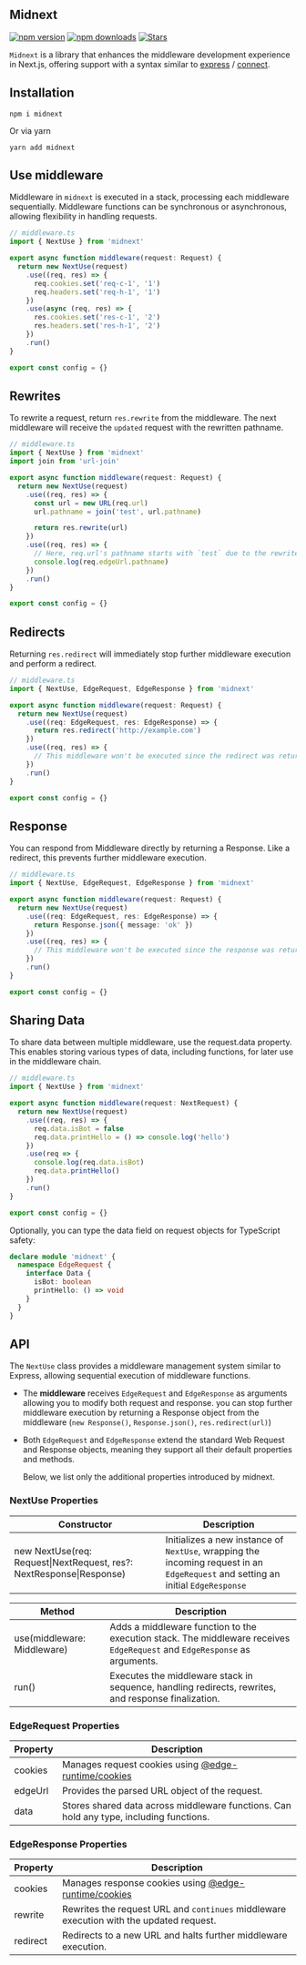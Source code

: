 ## Midnext

[![npm version](https://img.shields.io/npm/v/midnext.svg?style=for-the-badge)](https://www.npmjs.com/package/midnext)
[![npm downloads](https://img.shields.io/npm/dm/midnext.svg?style=for-the-badge)](https://www.npmjs.com/package/midnext)
[![Stars](https://img.shields.io/github/stars/denchiklut/midnext?style=for-the-badge)](https://github.com/denchiklut/midnext)

`Midnext` is a library that enhances the middleware development experience in Next.js, offering support with a syntax
similar to [express](http://npm.im/express) / [connect](https://www.npmjs.com/package/connect).

## Installation

```
npm i midnext
```

Or via yarn

```
yarn add midnext
```

## Use middleware

Middleware in `midnext` is executed in a stack, processing each middleware sequentially. Middleware functions can be
synchronous or asynchronous, allowing flexibility in handling requests.

```typescript
// middleware.ts
import { NextUse } from 'midnext'

export async function middleware(request: Request) {
  return new NextUse(request)
    .use((req, res) => {
      req.cookies.set('req-c-1', '1')
      req.headers.set('req-h-1', '1')
    })
    .use(async (req, res) => {
      res.cookies.set('res-c-1', '2')
      res.headers.set('res-h-1', '2')
    })
    .run()
}

export const config = {}
```

## Rewrites

To rewrite a request, return `res.rewrite` from the middleware. The next middleware will receive the `updated` request with the
rewritten pathname.

```typescript
// middleware.ts
import { NextUse } from 'midnext'
import join from 'url-join'

export async function middleware(request: Request) {
  return new NextUse(request)
    .use((req, res) => {
      const url = new URL(req.url)
      url.pathname = join('test', url.pathname)

      return res.rewrite(url)
    })
    .use((req, res) => {
      // Here, req.url's pathname starts with `test` due to the rewrite above
      console.log(req.edgeUrl.pathname)
    })
    .run()
}

export const config = {}
```

## Redirects

Returning `res.redirect` will immediately stop further middleware execution and perform a redirect.

```typescript
// middleware.ts
import { NextUse, EdgeRequest, EdgeResponse } from 'midnext'

export async function middleware(request: Request) {
  return new NextUse(request)
    .use((req: EdgeRequest, res: EdgeResponse) => {
      return res.redirect('http://example.com')
    })
    .use((req, res) => {
      // This middleware won't be executed since the redirect was returned above
    })
    .run()
}

export const config = {}
```

## Response

You can respond from Middleware directly by returning a Response. Like a redirect, this prevents further middleware
execution.

```typescript
// middleware.ts
import { NextUse, EdgeRequest, EdgeResponse } from 'midnext'

export async function middleware(request: Request) {
  return new NextUse(request)
    .use((req: EdgeRequest, res: EdgeResponse) => {
      return Response.json({ message: 'ok' })
    })
    .use((req, res) => {
      // This middleware won't be executed since the response was returned above
    })
    .run()
}

export const config = {}
```

## Sharing Data

To share data between multiple middleware, use the request.data property. This enables storing various types of data,
including functions, for later use in the middleware chain.

```typescript
// middleware.ts
import { NextUse } from 'midnext'

export async function middleware(request: NextRequest) {
  return new NextUse(request)
    .use((req, res) => {
      req.data.isBot = false
      req.data.printHello = () => console.log('hello')
    })
    .use(req => {
      console.log(req.data.isBot)
      req.data.printHello()
    })
    .run()
}

export const config = {}
```

Optionally, you can type the data field on request objects for TypeScript safety:

```typescript
declare module 'midnext' {
  namespace EdgeRequest {
    interface Data {
      isBot: boolean
      printHello: () => void
    }
  }
}
```

## API

The `NextUse` class provides a middleware management system similar to Express, allowing sequential execution of
middleware functions.

- The **middleware** receives `EdgeRequest` and `EdgeResponse` as arguments allowing you to modify both request and response.
  you can stop further middleware execution by returning a Response object from the middleware (`new Response()`, `Response.json()`, `res.redirect(url)`)
- Both `EdgeRequest` and `EdgeResponse` extend the standard Web Request and Response objects, meaning they support all
  their default properties and methods.

  Below, we list only the additional properties introduced by midnext.

### NextUse Properties

| Constructor                                                          | Description                                                                                                                      |
|----------------------------------------------------------------------|----------------------------------------------------------------------------------------------------------------------------------|
| new NextUse(req: Request\|NextRequest, res?: NextResponse\|Response) | Initializes a new instance of `NextUse`, wrapping the incoming request in an `EdgeRequest` and setting an initial `EdgeResponse` |

| Method                      | Description                                                                                                               |
|-----------------------------|---------------------------------------------------------------------------------------------------------------------------|
| use(middleware: Middleware) | Adds a middleware function to the execution stack. The middleware receives `EdgeRequest` and `EdgeResponse` as arguments. |
| run()                       | Executes the middleware stack in sequence, handling redirects, rewrites, and response finalization.                       |

### EdgeRequest Properties

| Property | Description                                                                                                |
|----------|------------------------------------------------------------------------------------------------------------|
| cookies  | Manages request cookies using [@edge-runtime/cookies](https://www.npmjs.com/package/@edge-runtime/cookies) |
| edgeUrl  | Provides the parsed URL object of the request.                                                             |
| data     | Stores shared data across middleware functions. Can hold any type, including functions.                    |

### EdgeResponse Properties

| Property | Description                                                                                                 |
|----------|-------------------------------------------------------------------------------------------------------------|
| cookies  | Manages response cookies using [@edge-runtime/cookies](https://www.npmjs.com/package/@edge-runtime/cookies) |
| rewrite  | Rewrites the request URL and `continues` middleware execution with the updated request.                     |
| redirect | Redirects to a new URL and halts further middleware execution.                                              |

